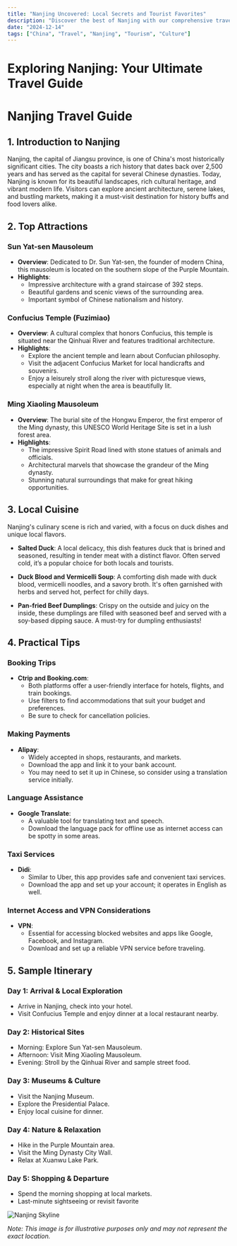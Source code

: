 ```yaml
---
title: "Nanjing Uncovered: Local Secrets and Tourist Favorites"
description: "Discover the best of Nanjing with our comprehensive travel guide. Explore top attractions, savor local cuisine, and get insider tips for an unforgettable Chinese adventure."
date: "2024-12-14"
tags: ["China", "Travel", "Nanjing", "Tourism", "Culture"]
---
```


# Exploring Nanjing: Your Ultimate Travel Guide

# Nanjing Travel Guide

## 1. Introduction to Nanjing
Nanjing, the capital of Jiangsu province, is one of China's most historically significant cities. The city boasts a rich history that dates back over 2,500 years and has served as the capital for several Chinese dynasties. Today, Nanjing is known for its beautiful landscapes, rich cultural heritage, and vibrant modern life. Visitors can explore ancient architecture, serene lakes, and bustling markets, making it a must-visit destination for history buffs and food lovers alike.

## 2. Top Attractions

### Sun Yat-sen Mausoleum
- **Overview**: Dedicated to Dr. Sun Yat-sen, the founder of modern China, this mausoleum is located on the southern slope of the Purple Mountain.
- **Highlights**:
  - Impressive architecture with a grand staircase of 392 steps.
  - Beautiful gardens and scenic views of the surrounding area.
  - Important symbol of Chinese nationalism and history.

### Confucius Temple (Fuzimiao)
- **Overview**: A cultural complex that honors Confucius, this temple is situated near the Qinhuai River and features traditional architecture.
- **Highlights**:
  - Explore the ancient temple and learn about Confucian philosophy.
  - Visit the adjacent Confucius Market for local handicrafts and souvenirs.
  - Enjoy a leisurely stroll along the river with picturesque views, especially at night when the area is beautifully lit.

### Ming Xiaoling Mausoleum
- **Overview**: The burial site of the Hongwu Emperor, the first emperor of the Ming dynasty, this UNESCO World Heritage Site is set in a lush forest area.
- **Highlights**:
  - The impressive Spirit Road lined with stone statues of animals and officials.
  - Architectural marvels that showcase the grandeur of the Ming dynasty.
  - Stunning natural surroundings that make for great hiking opportunities.

## 3. Local Cuisine
Nanjing's culinary scene is rich and varied, with a focus on duck dishes and unique local flavors.

- **Salted Duck**: A local delicacy, this dish features duck that is brined and seasoned, resulting in tender meat with a distinct flavor. Often served cold, it’s a popular choice for both locals and tourists.
  
- **Duck Blood and Vermicelli Soup**: A comforting dish made with duck blood, vermicelli noodles, and a savory broth. It's often garnished with herbs and served hot, perfect for chilly days.

- **Pan-fried Beef Dumplings**: Crispy on the outside and juicy on the inside, these dumplings are filled with seasoned beef and served with a soy-based dipping sauce. A must-try for dumpling enthusiasts!

## 4. Practical Tips

### Booking Trips
- **Ctrip and Booking.com**: 
  - Both platforms offer a user-friendly interface for hotels, flights, and train bookings. 
  - Use filters to find accommodations that suit your budget and preferences. 
  - Be sure to check for cancellation policies.

### Making Payments
- **Alipay**: 
  - Widely accepted in shops, restaurants, and markets. 
  - Download the app and link it to your bank account. 
  - You may need to set it up in Chinese, so consider using a translation service initially.

### Language Assistance
- **Google Translate**: 
  - A valuable tool for translating text and speech. 
  - Download the language pack for offline use as internet access can be spotty in some areas.

### Taxi Services
- **Didi**: 
  - Similar to Uber, this app provides safe and convenient taxi services. 
  - Download the app and set up your account; it operates in English as well.

### Internet Access and VPN Considerations
- **VPN**: 
  - Essential for accessing blocked websites and apps like Google, Facebook, and Instagram. 
  - Download and set up a reliable VPN service before traveling.

## 5. Sample Itinerary

### Day 1: Arrival & Local Exploration
- Arrive in Nanjing, check into your hotel.
- Visit Confucius Temple and enjoy dinner at a local restaurant nearby.

### Day 2: Historical Sites
- Morning: Explore Sun Yat-sen Mausoleum.
- Afternoon: Visit Ming Xiaoling Mausoleum.
- Evening: Stroll by the Qinhuai River and sample street food.

### Day 3: Museums & Culture
- Visit the Nanjing Museum.
- Explore the Presidential Palace.
- Enjoy local cuisine for dinner.

### Day 4: Nature & Relaxation
- Hike in the Purple Mountain area.
- Visit the Ming Dynasty City Wall.
- Relax at Xuanwu Lake Park.

### Day 5: Shopping & Departure
- Spend the morning shopping at local markets.
- Last-minute sightseeing or revisit favorite

<img src="https://source.unsplash.com/1600x900/?Nanjing,cityscape" alt="Nanjing Skyline" loading="lazy">

*Note: This image is for illustrative purposes only and may not represent the exact location.*


